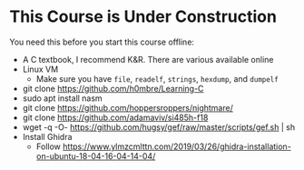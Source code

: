 # This Course is Under Construction

You need this before you start this course offline:

* A C textbook, I recommend K&R. There are various available online
* Linux VM
   * Make sure you have `file`, `readelf`, `strings`, `hexdump`, and `dumpelf`
* git clone https://github.com/h0mbre/Learning-C
* sudo apt install nasm
* git clone https://github.com/hoppersroppers/nightmare/
* git clone https://github.com/adamaviv/si485h-f18
* wget -q -O- https://github.com/hugsy/gef/raw/master/scripts/gef.sh | sh
* Install Ghidra
   * Follow https://www.ylmzcmlttn.com/2019/03/26/ghidra-installation-on-ubuntu-18-04-16-04-14-04/
